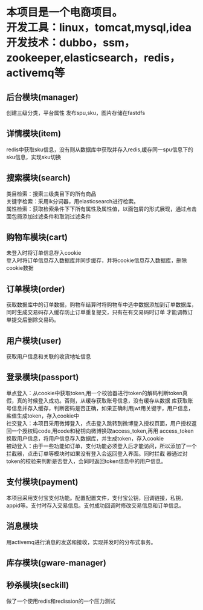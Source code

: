 # 本项目是一个电商项目。<br>开发工具：linux，tomcat,mysql,idea<br>开发技术：dubbo，ssm，zookeeper,elasticsearch，redis，activemq等
## 后台模块(manager)
创建三级分类，平台属性
发布spu,sku，图片存储在fastdfs<br>
## 详情模块(item)
redis中获取sku信息，没有则从数据库中获取并存入redis,缓存同一spu信息下的sku信息，实现sku切换
## 搜索模块(search)
类目检索：搜索三级类目下的所有商品<br>
关键字检索：采用ik分词器，用elasticsearch进行检索。<br>
属性检索：获取检索条件下下所有属性及属性值，以面包屑的形式展现，通过点击面包屑添加过滤条件和取消过滤条件
## 购物车模块(cart)
未登入时将订单信息存入cookie<br>
登入时将订单信息存入数据库并同步缓存，并将cookie信息存入数据库，删除cookie数据
## 订单模块(order)
获取数据库中的订单数据，购物车结算时将购物车中选中数据添加到订单数据库，同时生成交易码存入缓存防止订单重复提交，只有在有交易码时订单
才能调教订单提交后删除交易码。
## 用户模块(user)
获取用户信息和关联的收货地址信息
## 登录模块(passport)
单点登入：从cookie中获取token,用一个校验器进行token的解码判断token真假，真的时候登入成功。否则，从缓存获取账号信息，没有缓存从数据
库获取账号信息并存入缓存，判断密码是否正确，如果正确利用jwt用关键字，用户信息，盐值生成token，存入cookie中<br>
社交登入：本项目采用微博登入，点击登入跳转到微博登入授权页面，用户授权返回一个授权码code,用code和秘钥向微博换取access_token,再用
access_token换取用户信息，将用户信息存入数据库，并生成token，存入cookie<br>
被动登入：由于一些功能如订单，支付功能必须登入后才能访问，所以添加了一个拦截器，点击订单等模块时如果没有登入会返回登入界面。同时拦截
器通过对token的校验来判断是否登入，会同时返回token信息中的用户信息。<br>
## 支付模块(payment)
本项目采用支付宝支付功能。配置配置文件，支付宝公钥，回调链接，私钥，appid等。支付时存入交易信息。支付成功回调时修改交易信息和订单信息。
## 消息模块
用activemq进行消息的发送和接收，实现并发时的分布式事务。
## 库存模块(gware-manager)
## 秒杀模块(seckill)
做了一个使用redis和redission的一个压力测试
